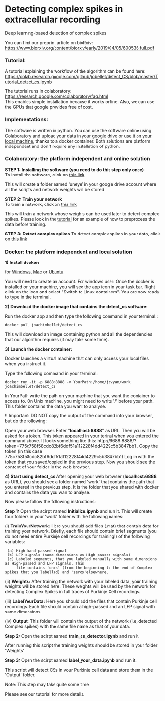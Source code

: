 # Detecting complex spikes in extracellular recording  
Deep learning-based detection of complex spikes  

You can find our preprint article on bioRxiv: https://www.biorxiv.org/content/biorxiv/early/2019/04/05/600536.full.pdf

### <a name="Tutorial">Tutorial:</a>
A tutorial explaining the workflow of the algorithm can be found here: https://colab.research.google.com/github/jobellet/detect_CS/blob/master/Tutorial_detect_cs.ipynb

The tutorial runs in colaboratory: 
https://research.google.com/colaboratory/faq.html  
This enables simple installation because it works online.
Also, we can use the GPUs that google provides free of cost.

### <a name="Implementations">Implementations:</a>
The software is written in python. You can use the software online using [Colaboratory](#Colaboratory) and upload your data in your google drive or [use it on your local machine](#docker), thanks to a docker container. Both solutions are platform independent and don't require any installation of python.

### <a name="Colaboratory">Colaboratory:</a> the platform independent and online solution
 
**STEP 1: Installing the software (you need to do this step only once)**  
To install the software, click on [this link](https://colab.research.google.com/github/jobellet/detect_CS/blob/master/install_detect_cs.ipynb)

This will create a folder named ‘uneye’ in your google drive account where all the scripts and network weights will be stored
 
 
 
**STEP 2: Train your network**    
To train a network, click on [this link](https://colab.research.google.com/github/jobellet/detect_CS/blob/master/train_cs_detector.ipynb)

This will train a network whose weights can be used later to detect complex spikes. Please look in the [tutorial](https://colab.research.google.com/github/jobellet/detect_CS/blob/master/Tutorial_detect_cs.ipynb) for an example of how to preprocess the data before training.
 
 
**STEP 3: Detect complex spikes**
To detect complex spikes in your data, click on [this link](https://colab.research.google.com/github/jobellet/detect_CS/blob/master/predict_cs.ipynb)
 
 
 
### <a name="docker">Docker:</a> the platform independent and local solution

**1) Install docker:** 

for [Windows](https://docs.docker.com/docker-for-windows/install/#download-docker-for-windows), [Mac](https://store.docker.com/editions/community/docker-ce-desktop-mac) or [Ubuntu](https://docs.docker.com/install/linux/docker-ce/ubuntu/#set-up-the-repository)

You will need to create an account. 
For windows user: Once the docker is installed on your machine, you will see the app icon in your task bar. Right click on the icon and select "Switch to Linux containers". You are now ready to type in the terminal.   

**2) Download the docker image that contains the detect_cs software:** 

Run the docker app and then type the following command in your terminal::

    docker pull joachimbellet/detect_cs

This will download an image containing python and all the dependencies that our algorithm requires (it may take some time).
 
 
**3) Launch the docker container:** 

Docker launches a virtual machine that can only access your local files when you instruct it.
 
Type the following command in your terminal:
 
    docker run -it -p 6888:8888 -v YourPath:/home/jovyan/work joachimbellet/detect_cs
    
In YourPath write the path on your machine that you want the container to access to. On Unix machine, you might need to write '/' before your path. This folder contains the data you want to analyse.

!! Important: DO NOT copy the output of the command into your browser, but do the following:
 
Open your web browser. Enter "**localhost:6888**" as URL. Then you will be asked for a token.
This token appeared in your terinal when you entered the command above. It looks something like this: http://6688:8888/?token=775c758f58cdc82bf6ddf51a112228f4dd4229c5b3847bb1 . Copy the token (in this case 775c758f58cdc82bf6ddf51a112228f4dd4229c5b3847bb1) 
Log in with the token that you saved/copied in the previous step.
Now you should see the content of your folder in the web browser.

 
**4)  Start using detect_cs**
After opening your web browser (**localhost:6888** as URL), you should see a folder named 'work' that contains the path that you entered in the previous step. It is the folder that you shared with docker and contains the data you wan to analyse. 

Now please follow the following instructions:

**Step 1:** Open the scirpt named **Initialize.ipynb** and run it.
This will create four folders in your 'work' folder with the following names:

(i) **TrainYourNetwork:** Here you should add files (.mat) that contain data for training your network. Briefly, each file should                                  contain brief segments (you do not need entire Purkinje cell recordings for training!) of the following                                  variables:

     (a) High band-passed signal
     (b) LFP signals (same dimesnions as High-passed signals)
     (c) Labeled segments, that you labeled manually with same dimensions as High-passed and LFP signals. This 
         file contains 'ones' (from the beginning to the end of Complex spikes that you labelled) and 'zeros'elsewhere.
  
          
  
(ii) **Weights:** After training the network with your labeled data, your training weights will be stored here. These weights will be                     used by the network for detecting Complex Spikes in full traces of Purkinje Cell recordings.
  
(iii) **LabelYourData:** Here you should add the files that contain Purkinje cell recordings. Each file should contain a high-passed                              and an LFP signal with same dimensions.
  
(iv) **Output:** This folder will contain the output of the network (i.e, detected Complex spikes) with the same file name as that of                     your data.

**Step 2:**  Open the scirpt named **train_cs_detector.ipynb** and run it. 
 
 After running this script the training weights should be stored in your folder 'Weights'
 
 **Step 3:** Open the scirpt named **label_your_data.ipynb** and run it.
 
 This script will detect CSs in your Purkinje cell data and store them in the 'Output' folder.
 
 Note: This step may take quite some time 
 
 Please see our tutorial for more details.  
 



